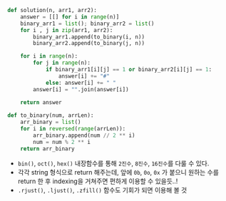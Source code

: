 ``` python
def solution(n, arr1, arr2):
    answer = [[] for i in range(n)]
    binary_arr1 = list(); binary_arr2 = list()
    for i , j in zip(arr1, arr2):
        binary_arr1.append(to_binary(i, n))
        binary_arr2.append(to_binary(j, n)) 

    for i in range(n):
        for j in range(n):
            if binary_arr1[i][j] == 1 or binary_arr2[i][j] == 1:
                answer[i] += "#"
            else: answer[i] += " "
        answer[i] = "".join(answer[i])
    
    return answer

def to_binary(num, arrLen):
    arr_binary = list()
    for i in reversed(range(arrLen)):
        arr_binary.append(num // 2 ** i)
        num = num % 2 ** i
    return arr_binary
```

- `bin()`, `oct()`, `hex()` 내장함수를 통해 `2진수`, `8진수`, `16진수`를 다룰 수 있다. 
- 각각 string 형식으로 return 해주는데, 앞에 `0b`, `0o`, `0x` 가 붙으니 원하는 수를 return 한 후 indexing을 거쳐주면 편하게 이용할 수 있을듯..! 
- `.rjust()`, `.ljust()`, `.zfill()` 함수도 기회가 되면 이용해 볼 것 